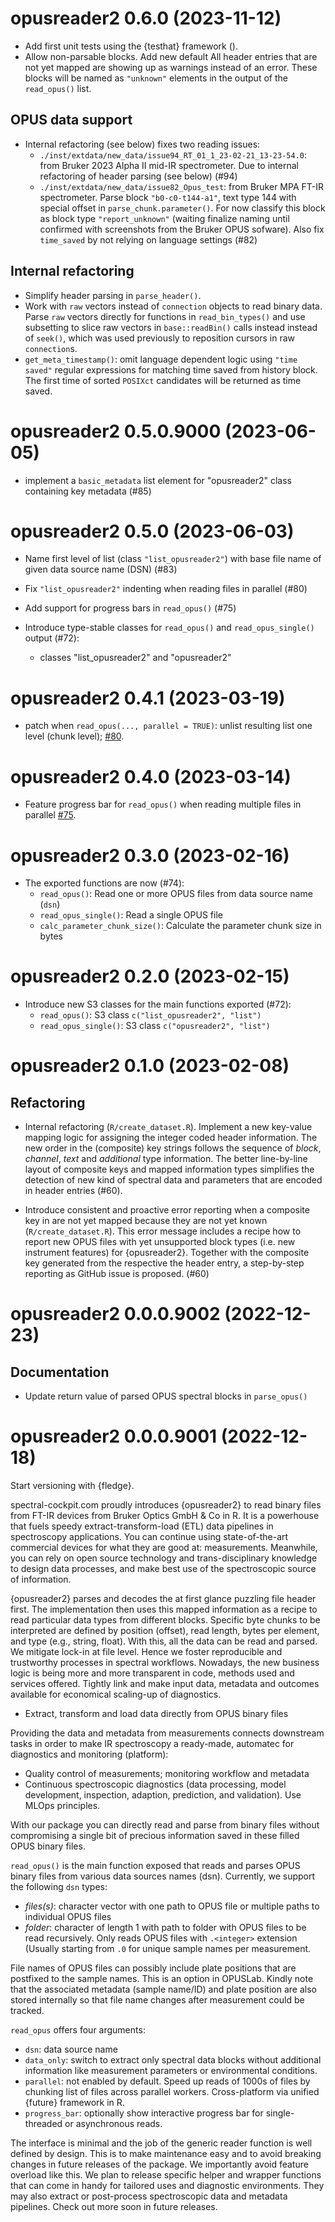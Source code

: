 <!-- NEWS.md is maintained by https://cynkra.github.io/fledge, do not edit -->

# opusreader2 0.6.0 (2023-11-12)

- Add first unit tests using the {testhat} framework ().
- Allow non-parsable blocks. Add new default All header entries that are not yet mapped are
  showing up as warnings instead of an error. These blocks will be named
  as `"unknown"` elements in the output of the `read_opus()` list.
  
## OPUS data support

- Internal refactoring (see below) fixes two reading issues:
  - `./inst/extdata/new_data/issue94_RT_01_1_23-02-21_13-23-54.0`: 
    from Bruker 2023 Alpha II mid-IR spectrometer. Due to internal refactoring
    of header parsing (see below) (#94)
  - `./inst/extdata/new_data/issue82_Opus_test`: from Bruker MPA FT-IR 
    spectrometer. Parse block `"b0-c0-t144-a1"`, text type 144 with special
    offset in `parse_chunk.parameter()`. For now classify this block as block
    type `"report_unknown"` (waiting finalize naming until confirmed with
    screenshots from the Bruker OPUS sofware). Also fix `time_saved` by 
    not relying on language settings (#82)
  

## Internal refactoring

- Simplify header parsing in `parse_header()`.
- Work with `raw` vectors instead of `connection` objects to read binary data.
  Parse `raw` vectors directly for functions in `read_bin_types()` and use
  subsetting to slice raw vectors in `base::readBin()` calls instead instead 
  of `seek()`, which was used previously to reposition cursors in raw
  `connection`s.
- `get_meta_timestamp()`: omit language dependent logic using `"time saved"` 
  regular expressions for matching time saved from history block. The first 
  time of sorted `POSIXct` candidates will be returned as time saved.

<!-- NEWS.md is maintained by https://fledge.cynkra.com, contributors should not edit this file -->

# opusreader2 0.5.0.9000 (2023-06-05)

  - implement a `basic_metadata` list element for "opusreader2" class containing key metadata  (#85)


# opusreader2 0.5.0 (2023-06-03)

- Name first level of list (class `"list_opusreader2"`) with base file name of given data source name (DSN) (#83)

- Fix `"list_opusreader2"` indenting when reading files in parallel (#80)

- Add support for progress bars in `read_opus()` (#75)

- Introduce type-stable classes for `read_opus()` and `read_opus_single()` output  (#72):
  - classes "list_opusreader2" and "opusreader2"


# opusreader2 0.4.1 (2023-03-19)

  - patch when `read_opus(..., parallel = TRUE)`: unlist resulting list one level (chunk level); [#80](https://github.com/spectral-cockpit/opusreader2/pull/80).


# opusreader2 0.4.0 (2023-03-14)

  - Feature progress bar for `read_opus()` when reading multiple files in parallel [#75](https://github.com/spectral-cockpit/opusreader2/pull/75).


# opusreader2 0.3.0 (2023-02-16)

  - The exported functions are now (#74):
    - `read_opus()`: Read one or more OPUS files from data source name (`dsn`)
    - `read_opus_single()`: Read a single OPUS file
    - `calc_parameter_chunk_size()`: Calculate the parameter chunk size in bytes


# opusreader2 0.2.0 (2023-02-15)

  - Introduce new S3 classes for the main functions exported (#72):
    - `read_opus()`: S3 class `c("list_opusreader2", "list")`
    - `read_opus_single()`: S3 class `c("opusreader2", "list")`

# opusreader2 0.1.0 (2023-02-08)

## Refactoring

- Internal refactoring (`R/create_dataset.R`). Implement a new key-value mapping
  logic for assigning the integer coded header information. The new order in the
  (composite) key strings follows the sequence of *block*, *channel*, *text* and 
  *additional* type information. The better line-by-line layout of composite 
  keys and mapped information types simplifies the detection of new kind of
  spectral data and parameters that are encoded in header entries (#60).

- Introduce consistent and proactive error reporting when a composite key in 
  are not yet mapped because they are not yet known (`R/create_dataset.R`). 
  This error message includes a recipe how to report new OPUS files with yet 
  unsupported block types (i.e. new instrument features) for {opusreader2}. 
  Together with the composite key generated from the respective the header
  entry, a step-by-step reporting as GitHub issue is proposed. (#60)

# opusreader2 0.0.0.9002 (2022-12-23)

## Documentation

- Update return value of parsed OPUS spectral blocks in `parse_opus()`


# opusreader2 0.0.0.9001 (2022-12-18)

Start versioning with {fledge}.

spectral-cockpit.com proudly introduces {opusreader2} to read binary files 
from FT-IR devices from Bruker Optics GmbH & Co in R. It is a powerhouse that 
fuels speedy extract-transform-load (ETL) data pipelines in spectroscopy
applications. You can continue using state-of-the-art commercial devices
for what they are good at: measurements. Meanwhile, you can rely on open source
technology and trans-disciplinary knowledge to design data processes, and make
best use of the spectroscopic source of information.

{opusreader2} parses and decodes the at first glance puzzling file header
first. The implementation then uses this mapped information as a recipe to read
particular data types from different blocks. Specific byte chunks to be
interpreted are defined by position (offset), read length, bytes per element,
and type (e.g., string, float). With this, all the data can be read and parsed.
We mitigate lock-in at file level. Hence we foster reproducible and trustworthy 
processes in spectral workflows. Nowadays, the new business logic is being more
and more transparent in code, methods used and services offered. Tightly link and
make input data, metadata and outcomes available for economical scaling-up of
diagnostics.

- Extract, transform and load data directly from OPUS binary files

Providing the data and metadata from measurements connects downstream tasks in
order to make IR spectroscopy a ready-made, automatec for diagnostics and monitoring (platform):

- Quality control of measurements; monitoring workflow and metadata
- Continuous spectroscopic diagnostics (data processing, model development,
  inspection, adaption, prediction, and validation). Use MLOps principles.

With our package you can directly read and parse from binary files without
compromising a single bit of precious information saved in these filled 
OPUS binary files.

`read_opus()` is the main function exposed that reads and parses OPUS binary
files from various data sources names (dsn). Currently, we support the 
following `dsn` types:

- *files(s)*: character vector with one path to OPUS file or multiple paths to 
  individual OPUS files
- *folder*: character of length 1 with path to folder with OPUS files to be read
  recursively. Only reads OPUS files with `.<integer>` extension (Usually
  starting from `.0` for unique sample names per measurement.

File names of OPUS files can possibly include plate positions that are postfixed
to the sample names. This is an option in OPUSLab. Kindly note that the 
associated metadata (sample name/ID) and plate position are also stored
internally so that file name changes after measurement could be tracked.

`read_opus` offers four arguments:

- `dsn`: data source name
- `data_only`: switch to extract only spectral data blocks without additional
   information like measurement parameters or environmental conditions.
- `parallel`: not enabled by default. Speed up reads of 1000s of files by 
   chunking list of files across parallel workers. Cross-platform via unified
   {future} framework in R.
- `progress_bar`: optionally show interactive progress bar for single-threaded
  or asynchronous reads.

The interface is minimal and the job of the generic reader function is
well defined by design. This is to make maintenance easy and to avoid breaking
changes in future releases of the package. We importantly avoid feature overload
like this. We plan to release specific helper and wrapper functions that can
come in handy for tailored uses and diagnostic environments. They may also
extract or post-process spectroscopic data and metadata pipelines. Check out
more soon in future releases.
